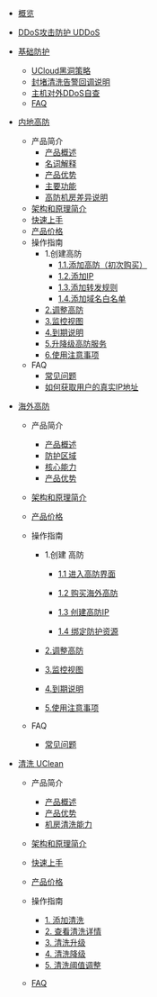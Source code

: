 * [概览](/uantiddos/README)

* [DDoS攻击防护 UDDoS](/uantiddos/uantiddos)

* [基础防护](/uantiddos/usecurity/overview.md)
  
  * [UCloud黑洞策略](/uantiddos/usecurity/datacenter)
  * [封堵清洗告警回调说明](/uantiddos/usecurity/ddos_api)
  * [主机对外DDoS自查](/uantiddos/usecurity/check_ddos)
  * [FAQ](/uantiddos/usecurity/faq)

* [内地高防](/uantiddos/uads/overview)
  
  * 产品简介
    * [产品概述](/uantiddos/uads/concepts/overview)
    * [名词解释](/uantiddos/uads/concepts/term)
    * [产品优势](/uantiddos/uads/concepts/advantage)
    * [主要功能](/uantiddos/uads/concepts/function)
    * [高防机房差异说明](/uantiddos/uads/concepts/ipnumbers)
  * [架构和原理简介](/uantiddos/uads/architecture)
  * [快速上手](/uantiddos/uads/common)
  * [产品价格](uantiddos/uads/price/zaozhuang-price)
  * 操作指南
    * 1.创建高防
      * [1.1.添加高防（初次购买）](/uantiddos/uads/opintro/add)
      * [1.2.添加IP](/uantiddos/uads/opintro/addip)
      * [1.3.添加转发规则](/uantiddos/uads/opintro/addrules)
      * [1.4.添加域名白名单](/uantiddos/uads/opintro/adddomain)
    * [2.调整高防](/uantiddos/uads/opintro/upgrade)
    * [3.监控视图](/uantiddos/uads/opintro/dashboard)
    * [4.到期说明](/uantiddos/uads/opintro/invalid)
    * [5.升降级高防服务](/uantiddos/uads/price/upgrade)
    * [6.使用注意事项](/uantiddos/uads/warning)
  * FAQ
    * [常见问题](/uantiddos/uads/faq/game)
    * [如何获取用户的真实IP地址](/uantiddos/uads/faq/howtogetip)

* [海外高防](/uantiddos/uads-unlimited/overview.md)
  
  * 产品简介
    
    * [产品概述](/uantiddos/uads-unlimited/concepts/overview)
    * [防护区域](/uantiddos/uads-unlimited/concepts/ProtectedRegion)
    * [核心能力](/uantiddos/uads-unlimited/concepts/capability)
    * [产品优势](/uantiddos/uads-unlimited/concepts/advantages)
  
  * [架构和原理简介](/uantiddos/uads-unlimited/architecture)
  
  * [产品价格](/uantiddos/uads-unlimited/price/price)
  
  * 操作指南
    
    * 1.创建   高防
      
      - [1.1 进入高防界面](/uantiddos/uads-unlimited/Configuration/Login)
      
      - [1.2 购买海外高防](/uantiddos/uads-unlimited/Configuration/buy)
      
      - [1.3 创建高防IP](/uantiddos/uads-unlimited/Configuration/CreateDDosIP)
      
      - [1.4 绑定防护资源](/uantiddos/uads-unlimited/Configuration/BindResource)
    
    * [2.调整高防](/uantiddos/uads-unlimited/Configuration/ModifyDDoS)
    
    * [3.监控视图](/uantiddos/uads-unlimited/Configuration/MonitoringView)
    
    * [4.到期说明](/uantiddos/uads-unlimited/Configuration/Expiry)
    
    * [5.使用注意事项](/uantiddos/uads-unlimited/Configuration/Notes)
  
  * FAQ
    
    * [常见问题](/uantiddos/uads-unlimited/Configuration/FAQ)

* [清洗 UClean](/uantiddos/uclean/overview.md)
  
  * 产品简介
    
    * [产品概述](/uantiddos/uclean/concepts/overview) 
    * [产品优势](/uantiddos/uclean/concepts/advantage)
    * [机房清洗能力](/uantiddos/uclean/concepts/protect)
  
  * [架构和原理简介](/uantiddos/uclean/architecture)
  
  * [快速上手](/uantiddos/uclean/common)   
  
  * [产品价格](/uantiddos/uclean/price)
  
  * 操作指南
    
    * [1. 添加清洗](/uantiddos/uclean/opintro/add)
    * [2. 查看清洗详情](/uantiddos/uclean/opintro/details)
    * [3. 清洗升级](/uantiddos/uclean/opintro/upgrade)
    * [4. 清洗降级](/uantiddos/uclean/opintro/degrade)
    * [5. 清洗阈值调整](/uantiddos/uclean/opintro/update)
  
  * [FAQ](/uantiddos/uclean/faq)

